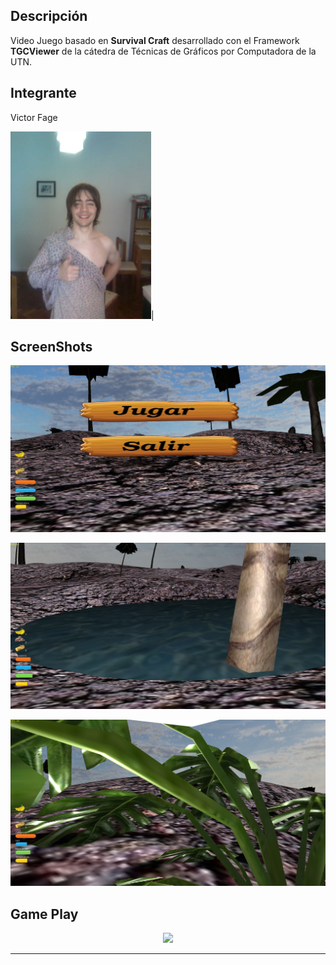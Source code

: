 ﻿## Descripción ##
Video Juego basado en **Survival Craft** desarrollado con el Framework **TGCViewer** de la cátedra de Técnicas de Gráficos por Computadora de la UTN.

## Integrante ##
Victor Fage

<img src="https://github.com/rotcivegaf/TGC_2017_2C_3572_4eveal1/blob/master/screen%20entrega/1.jpg" height="300">|

## ScreenShots ##

![Image of Yaktocat](https://github.com/rotcivegaf/TGC_2017_2C_3572_4eveal1/blob/master/screen%20entrega/1.png)

![Image of Yaktocat](https://github.com/rotcivegaf/TGC_2017_2C_3572_4eveal1/blob/master/screen%20entrega/2.png)

![Image of Yaktocat](https://github.com/rotcivegaf/TGC_2017_2C_3572_4eveal1/blob/master/screen%20entrega/3.png)

## Game Play ##

<center><a href='https://d.tube/#!/v/shetrix/tezwin9g'><img src='https://dtube2.gateway.ipfsstore.it:8443/ipfs/QmaZuWetTftXFaAdJrB33azysfNbXfr19e3nqTvhsxexQR'></a></center><hr>
